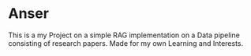# Anser
This is a my Project on a simple RAG implementation on a Data pipeline consisting of research papers. Made for my own Learning and Interests.
